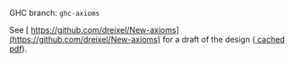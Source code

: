 
GHC branch: `ghc-axioms`


See [ https://github.com/dreixel/New-axioms](https://github.com/dreixel/New-axioms) for a draft of the design ([ cached pdf](https://docs.google.com/open?id=0B1pOVvPp4fVdOTdjZjU0YWYtYTA5Yy00NmFkLTkxMWUtZmI0NmNhZTQwYzVl)).

